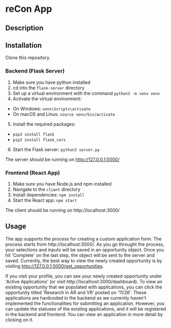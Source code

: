 # reCon App

## Description

## Installation
Clone this repository.

### Backend (Flask Server)
1. Make sure you have python installed
2. cd into the `flask-server` directory
3. Set up a virtual environment with the command `python3 -m venv venv`
4. Activate the virtual environment:
  - On Windows: `venv\Scripts\activate`
  - On macOS and Linus: `source venv/bin/activate`
5. Install the required packages: 
  - `pip3 install flask`
  - `pip3 install flask_cors`
6. Start the Flask server: `python3 server.py`

The server should be running on http://127.0.0.1:5000/

### Frontend (React App)
1. Make sure you have Node.js and npm installed
2. Navigate to the `client` directory
3. Install dependencies: `npm install`
4. Start the React app: `npm start`

The client should be running on http://localhost:3000/

## Usage
The app supports the process for creating a custom application form. The process starts from http://localhost:3000/. As you go throught the process, your selections and inputs will be saved in an opportunity object. Once you hit 'Complete' on the last step, the object will be sent to the server and saved. Currently, the best way to view the newly created opportunity is by visiting http://127.0.0.1:5000/get_opportunities.

If you visit your profile, you can see your newly created opportunity under 'Active Applications' (or visit http://localhost:3000/dashboard). To view an existing opportunity that we populated with applications, you can click the opportunity titled 'Research in AR and VR' posted on '11/26'. These applications are hardcoded in the backend as we currently haven't implemented the functionalities for submitting an application. However, you can update the statuses of the existing applications, and it will be registered in the backend and frontend. You can view an application in more detail by clicking on it.